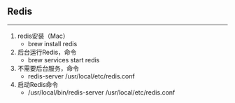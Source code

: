 ## Redis

----

1. redis安装（Mac）
    - brew install redis
2. 后台运行Redis，命令
    - brew services start redis
3. 不需要后台服务，命令
    - redis-server /usr/local/etc/redis.conf
4. 启动Redis命令
    - /usr/local/bin/redis-server /usr/local/etc/redis.conf